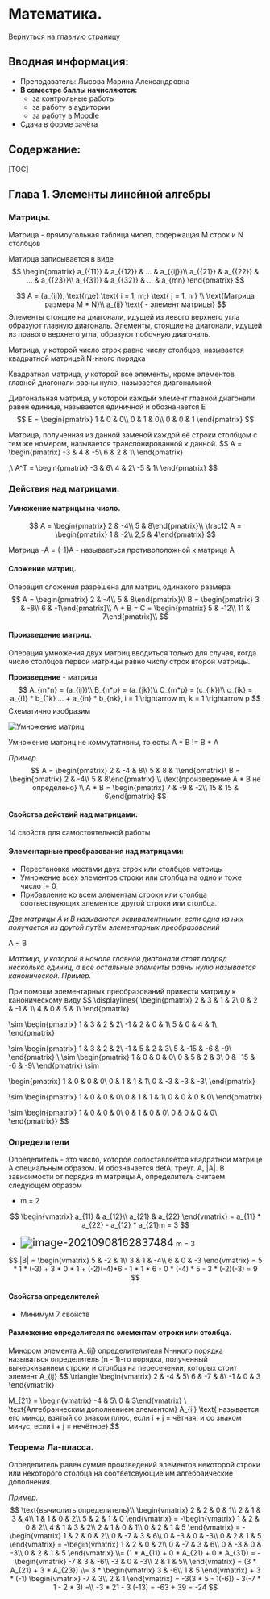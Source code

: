 # **Математика**.

[Вернуться на главную страницу](/)

## Вводная информация:

* Преподаватель: Лысова Марина Александровна
* **В семестре баллы начисляются:**
  * за контрольные работы
  * за работу в аудитории
  * за работу в Moodle
* Сдача в форме зачёта

## Содержание:

[TOC]



## Глава 1. Элементы линейной алгебры

### Матрицы.

Матрица - прямоугольная таблица чисел, содержащая M строк и N столбцов 

Матирца записывается в виде
$$
\begin{pmatrix}
a_{{11}} & a_{{12}} & ... & a_{{ij}}\\
a_{{21}} & a_{{22}} & ... & a_{{23}}\\
a_{{31}} & a_{{32}} & ... & a_{mn}
\end{pmatrix}
$$



$$
A = (a_{ij}), \text{где}
\text{ i = 1, m;}
\text{ j = 1, n } \\
\text{Матрица размера M * N}\\
a_{ij} \text{ - элемент матрицы}
$$
Элементы стоящие на диагонали, идущей из левого верхнего угла образуют главную диагональ. Элементы, стоящие на диагонали, идущей из правого верхнего угла, образуют побочную диагональ.

Матрица, у которой число строк равно числу столбцов, называется квадратной матрицей N-нного порядка

Квадратная матрица, у которой все элементы, кроме элементов главной диагонали равны нулю, называется диагональной

Диагональная матрица, у которой каждый элемент главной диагонали равен единице, называется единичной и обозначается E
$$
E = \begin{pmatrix}
1 & 0 & 0\\
0 & 1 & 0\\
0 & 0 & 1
\end{pmatrix}
$$


Матрица, полученная из данной заменой каждой её строки столбцом с тем же номером, называется транспонированной к данной.
$$
A = \begin{pmatrix}
-3 & 4 & -5\\
6 & 2 & 1\\
\end{pmatrix}

,\ A^T = \begin{pmatrix}
-3 & 6\\
4 & 2\\
-5 & 1\\
\end{pmatrix}
$$

### Действия над матрицами.

#### Умножение матрицы на число.

$$
A = \begin{pmatrix} 2 & -4\\ 5 & 8\end{pmatrix}\\
\frac12 A = \begin{pmatrix} 1 & -2\\ 2,5 & 4\end{pmatrix}
$$

Матрица -A = (-1)A - называеться противоположной к матрице A

#### Сложение матриц.

Операция сложения разрешена для матриц одинакого размера
$$
A = \begin{pmatrix} 2 & -4\\ 5 & 8\end{pmatrix}\\
B = \begin{pmatrix} 3 & -8\\ 6 & -1\end{pmatrix}\\
A + B = C = \begin{pmatrix} 5 & -12\\ 11 & 7\end{pmatrix}\\
$$

#### Произведение матриц.

Операция умножения двух матриц вводиться только для случая, когда число столбцов первой матрицы равно числу строк второй матрицы.

**Произведение** - матрица
$$
A_{m*n} = (a_{ij})\\
B_{n*p} = (a_{jk})\\
C_{m*p} = (c_{ik})\\
c_{ik} = a_{i1} * b_{1k} ... + a_{in} * b_{nk}, i = 1 \rightarrow m, k = 1 \rightarrow p
$$
Схематично изобразим

![Умножение матриц](https://external-content.duckduckgo.com/iu/?u=https%3A%2F%2Fwww.berdov.com%2Fimg%2Fworks%2Fmatrix%2Fumnozhenie-matric%2Fprobniy-snimok-2.png&f=1&nofb=1)

Умножение матриц не коммутативны, то есть: A * B != B * A

*Пример.*
$$
A = \begin{pmatrix} 2 & -4 & 8\\ 5 & 8 & 1\end{pmatrix}\
B = \begin{pmatrix} 2 & -4\\ 5 & 8\end{pmatrix}
\\ \text{произведение A * B не определено}
\\ A * B =  \begin{pmatrix} 7 & -9 & -2\\ 15 & 15 & 6\end{pmatrix}
$$

#### Свойства действий над матрицами:

14 свойств для самостоятельной работы

#### Элементарные преобразования над матрицами:

* Перестановка местами двух строк или столбцов матрицы
* Умножение всех элементов строки или столбца на одно и тоже число != 0
* Прибавление ко всем элементам строки или столбца соотвествующих элементов другой строки или столбца.

*Две матрицы A и B называются эквивалентными, если одна из них получается из другой путём элементарных преобразований*

A ~ B

*Матрица, у которой в начале главной диагонали стоят подряд несколько единиц, а все остальные элементы равны нулю называется канонической. Пример.*

При помощи элементарных преобразований привести матрицу к каноническому виду
$$
\displaylines{
\begin{pmatrix} 
2 & 3 & 1 & 2\\
0 & 2 & -1 & 1\\
4 & 0 & 5 & 1\\ 
\end{pmatrix} 

\sim
\begin{pmatrix} 
1 & 3 & 2 & 2\\
-1 & 2 & 0 & 1\\
5 & 0 & 4 & 1\\ 
\end{pmatrix}

\sim
\begin{pmatrix} 
1 & 3 & 2 & 2\\
-1 & 5 & 2 & 3\\
5 & -15 & -6 & -9\\ 
\end{pmatrix}
\\
\sim
\begin{pmatrix} 
1 & 0 & 0 & 0\\
0 & 5 & 2 & 3\\
0 & -15 & -6 & -9\\ 
\end{pmatrix} 
\sim

\begin{pmatrix} 
1 & 0 & 0 & 0\\
0 & 1 & 1 & 1\\
0 & -3 & -3 & -3\\ 
\end{pmatrix} 

\sim 
\begin{pmatrix} 
1 & 0 & 0 & 0\\
0 & 1 & 1 & 1\\
0 & 0 & 0 & 0\\ 
\end{pmatrix}

\sim
\begin{pmatrix} 
1 & 0 & 0 & 0\\
0 & 1 & 0 & 0\\
0 & 0 & 0 & 0\\ 
\end{pmatrix}}
$$



### Определители

Определитель - это число, которое сопоставляется квадратной матрице A специальным образом. И обозначается detA, треуг. A, |A|. В зависимости от порядка m матрицы A, определитель считаем следующем образом

* m = 2

$$
\begin{vmatrix}
a_{11} & a_{12}\\
a_{21} & a_{22}
\end{vmatrix} =
a_{11} * a_{22} - a_{12} * a_{21}m = 3
$$

* <img src="/home/semen/snap/typora/42/.config/Typora/typora-user-images/image-20210908162837484.png" alt="image-20210908162837484" style="zoom:150%;" /> m = 3

$$
|B| = \begin{vmatrix}
5 & -2 & 1\\
3 & 1 & -4\\
6 & 0 & -3
\end{vmatrix} = 
5 * 1 * (-3) + 3 * 0 * 1 + (-2)(-4)*6 - 1 * 1 * 6 - 0 * (-4) * 5 - 3 * (-2)(-3) = 9
$$

#### Свойства определителей

* Минимум 7 свойств

#### Разложение определителя по элементам строки или столбца.

Минором элемента A\_{ij} определителителя N-нного порядка называться определитель (n - 1)-го порядка, полученный вычеркиванием строки и столбца на пересечении, которых стоит элемент A\_{ij}
$$
\triangle
\begin{vmatrix}
2 & -4 & 5\\
6 & -7 & 8\\
-1 & 0 & 3
\end{vmatrix}

M_{21} = 
\begin{vmatrix} -4 & 5\\ 0 & 3\end{vmatrix}
\\ 
\text{Алгебраическим дополнением элементом} A_{ij} \text{ называется его минор, взятый со знаком плюс, если i + j = чётная, и со знаком минус, если i + j = нечётное}
$$

### Теорема Ла-пласса.

Определитель равен сумме произведений элементов некоторой строки или некоторого столбца на соответсвующие им алгебраические дополнения.

*Пример.*
$$
\text{вычислить определитель}\\
\begin{vmatrix}
2 & 2 & 0 & 1\\
2 & 1 & 3 & 4\\
1 & 1 & 0 & 2\\
5 & 2 & 1 & 0
\end{vmatrix} = 
-\begin{vmatrix}
1 & 2 & 0 & 2\\
4 & 1 & 3 & 2\\
2 & 1 & 0 & 1\\
0 & 2 & 1 & 5
\end{vmatrix} =
-\begin{vmatrix}
1 & 2 & 0 & 2\\
0 & -7 & 3 & 6\\
0 & -3 & 0 & -3\\
0 & 2 & 1 & 5
\end{vmatrix} =
-\begin{vmatrix}
1 & 2 & 0 & 2\\
0 & -7 & 3 & 6\\
0 & -3 & 0 & -3\\
0 & 2 & 1 & 5
\end{vmatrix} \\= 
(1 * A_{11} + 0 * A_{21} + 0 * A_{31}) = 
-\begin{vmatrix}
-7 & 3 & -6\\
-3 & 0 & -3\\
2 & 1 & 5\\
\end{vmatrix} = (3 * A_{21} + 3 * A_{23}) \\= 
3 * \begin{vmatrix}
3 & -6\\
1 & 5
\end{vmatrix} + 3 * (-1)  \begin{vmatrix}
-7 & 3\\
2 & 1
\end{vmatrix} = -3(3 * 5 - 1(-6)) - 3(-7 * 1 - 2 * 3) =\\ -3 * 21 - 3 (-13) = -63 + 39 = -24
$$
